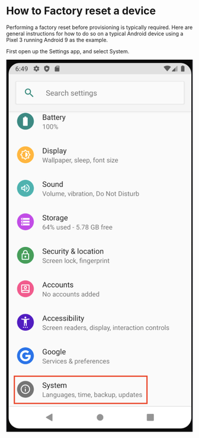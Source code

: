 # How to Factory reset a device 

Performing a factory reset before provisioning is typically required. Here are general instructions for how to do so on a typical Android device using a Pixel 3 running Android 9 as the example.

First open up the Settings app, and select System.

![How to factory reset](./images/factory_reset__settings_app.png)
